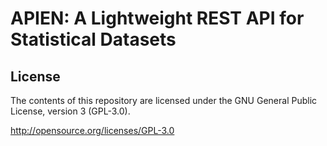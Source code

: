 # APIEN: A Lightweight REST API for Statistical Datasets

## License

The contents of this repository are licensed under the GNU General Public License, version 3 (GPL-3.0).

http://opensource.org/licenses/GPL-3.0
